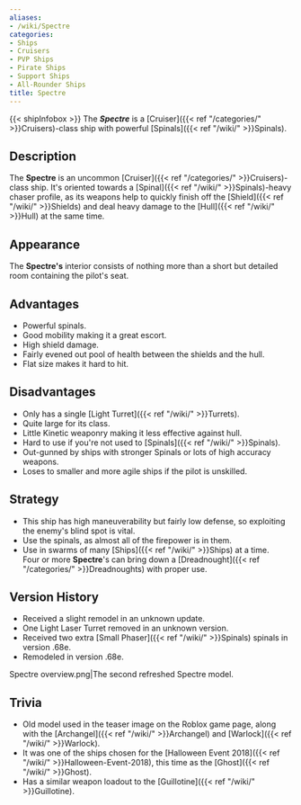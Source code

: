 ```yaml
---
aliases:
- /wiki/Spectre
categories:
- Ships
- Cruisers
- PVP Ships
- Pirate Ships
- Support Ships
- All-Rounder Ships
title: Spectre
---
```


{{< shipInfobox >}} The **_Spectre_** is a [Cruiser]({{< ref "/categories/" >}}Cruisers)-class ship with powerful [Spinals]({{< ref "/wiki/" >}}Spinals).

## Description

The **Spectre** is an uncommon [Cruiser]({{< ref "/categories/" >}}Cruisers)-class ship. It's oriented towards a [Spinal]({{< ref "/wiki/" >}}Spinals)-heavy chaser profile, as its weapons help to quickly finish off the [Shield]({{< ref "/wiki/" >}}Shields) and deal heavy damage to the [Hull]({{< ref "/wiki/" >}}Hull) at the same time.

## Appearance

The **Spectre's** interior consists of nothing more than a short but detailed room containing the pilot's seat.

## Advantages

- Powerful spinals.
- Good mobility making it a great escort.
- High shield damage.
- Fairly evened out pool of health between the shields and the hull.
- Flat size makes it hard to hit.

## Disadvantages

- Only has a single [Light Turret]({{< ref "/wiki/" >}}Turrets).
- Quite large for its class.
- Little Kinetic weaponry making it less effective against hull.
- Hard to use if you're not used to [Spinals]({{< ref "/wiki/" >}}Spinals).
- Out-gunned by ships with stronger Spinals or lots of high accuracy weapons.
- Loses to smaller and more agile ships if the pilot is unskilled.

## Strategy

- This ship has high maneuverability but fairly low defense, so exploiting the enemy's blind spot is vital.
- Use the spinals, as almost all of the firepower is in them.
- Use in swarms of many [Ships]({{< ref "/wiki/" >}}Ships) at a time. Four or more **Spectre**'s can bring down a [Dreadnought]({{< ref "/categories/" >}}Dreadnoughts) with proper use.

## Version History 

- Received a slight remodel in an unknown update.
- One Light Laser Turret removed in an unknown version.
- Received two extra [Small Phaser]({{< ref "/wiki/" >}}Spinals) spinals in version .68e.
- Remodeled in version .68e.

Spectre overview.png|The second refreshed Spectre model.

## Trivia

- Old model used in the teaser image on the Roblox game page, along with the [Archangel]({{< ref "/wiki/" >}}Archangel) and [Warlock]({{< ref "/wiki/" >}}Warlock).
- It was one of the ships chosen for the [Halloween Event 2018]({{< ref "/wiki/" >}}Halloween-Event-2018), this time as the [Ghost]({{< ref "/wiki/" >}}Ghost).
- Has a similar weapon loadout to the [Guillotine]({{< ref "/wiki/" >}}Guillotine).